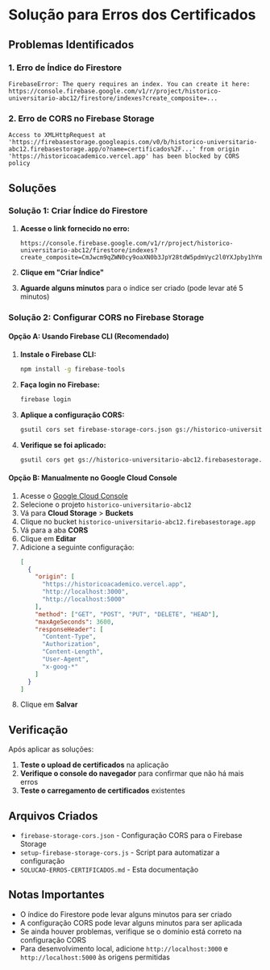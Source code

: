 # Solução para Erros dos Certificados

## Problemas Identificados

### 1. Erro de Índice do Firestore

```
FirebaseError: The query requires an index. You can create it here: https://console.firebase.google.com/v1/r/project/historico-universitario-abc12/firestore/indexes?create_composite=...
```

### 2. Erro de CORS no Firebase Storage

```
Access to XMLHttpRequest at 'https://firebasestorage.googleapis.com/v0/b/historico-universitario-abc12.firebasestorage.app/o?name=certificados%2F...' from origin 'https://historicoacademico.vercel.app' has been blocked by CORS policy
```

## Soluções

### Solução 1: Criar Índice do Firestore

1. **Acesse o link fornecido no erro:**

   ```
   https://console.firebase.google.com/v1/r/project/historico-universitario-abc12/firestore/indexes?create_composite=CmJwcm9qZWN0cy9oaXN0b3JpY28tdW5pdmVyc2l0YXJpby1hYmMxMi9kYXRhYmFzZXMvKGRlZmF1bHQpL2NvbGxlY3Rpb25Hcm91cHMvY2VydGlmaWNhZG9zL2luZGV4ZXMvXxABGgoKBnVzZXJJZBABGg0KCWNyZWF0ZWRBdBACGgwKCF9fbmFtZV9fEAI
   ```

2. **Clique em "Criar Índice"**

3. **Aguarde alguns minutos** para o índice ser criado (pode levar até 5 minutos)

### Solução 2: Configurar CORS no Firebase Storage

#### Opção A: Usando Firebase CLI (Recomendado)

1. **Instale o Firebase CLI:**

   ```bash
   npm install -g firebase-tools
   ```

2. **Faça login no Firebase:**

   ```bash
   firebase login
   ```

3. **Aplique a configuração CORS:**

   ```bash
   gsutil cors set firebase-storage-cors.json gs://historico-universitario-abc12.firebasestorage.app
   ```

4. **Verifique se foi aplicado:**
   ```bash
   gsutil cors get gs://historico-universitario-abc12.firebasestorage.app
   ```

#### Opção B: Manualmente no Google Cloud Console

1. Acesse o [Google Cloud Console](https://console.cloud.google.com/)
2. Selecione o projeto `historico-universitario-abc12`
3. Vá para **Cloud Storage** > **Buckets**
4. Clique no bucket `historico-universitario-abc12.firebasestorage.app`
5. Vá para a aba **CORS**
6. Clique em **Editar**
7. Adicione a seguinte configuração:
   ```json
   [
     {
       "origin": [
         "https://historicoacademico.vercel.app",
         "http://localhost:3000",
         "http://localhost:5000"
       ],
       "method": ["GET", "POST", "PUT", "DELETE", "HEAD"],
       "maxAgeSeconds": 3600,
       "responseHeader": [
         "Content-Type",
         "Authorization",
         "Content-Length",
         "User-Agent",
         "x-goog-*"
       ]
     }
   ]
   ```
8. Clique em **Salvar**

## Verificação

Após aplicar as soluções:

1. **Teste o upload de certificados** na aplicação
2. **Verifique o console do navegador** para confirmar que não há mais erros
3. **Teste o carregamento de certificados** existentes

## Arquivos Criados

- `firebase-storage-cors.json` - Configuração CORS para o Firebase Storage
- `setup-firebase-storage-cors.js` - Script para automatizar a configuração
- `SOLUCAO-ERROS-CERTIFICADOS.md` - Esta documentação

## Notas Importantes

- O índice do Firestore pode levar alguns minutos para ser criado
- A configuração CORS pode levar alguns minutos para ser aplicada
- Se ainda houver problemas, verifique se o domínio está correto na configuração CORS
- Para desenvolvimento local, adicione `http://localhost:3000` e `http://localhost:5000` às origens permitidas
